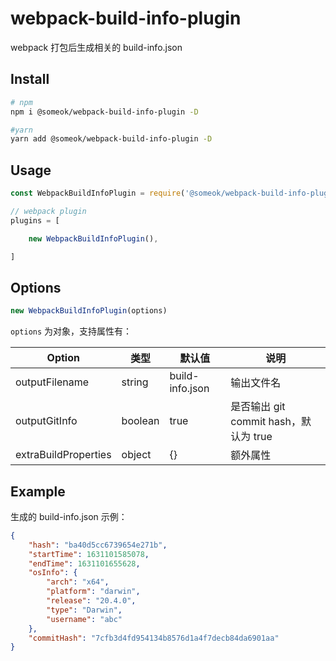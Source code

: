 # webpack-build-info-plugin

webpack 打包后生成相关的 build-info.json

## Install
```bash
# npm
npm i @someok/webpack-build-info-plugin -D

#yarn
yarn add @someok/webpack-build-info-plugin -D
```

## Usage
```javascript
const WebpackBuildInfoPlugin = require('@someok/webpack-build-info-plugin');

// webpack plugin
plugins = [

    new WebpackBuildInfoPlugin(),

]
```

## Options
```javascript
new WebpackBuildInfoPlugin(options)
```

`options` 为对象，支持属性有：

|Option                 |类型         |默认值            |说明                 |
|----                   |----        |----              |----                |
|outputFilename         |string      |build-info.json   |输出文件名    |  
|outputGitInfo          |boolean     |true              |是否输出 git commit hash，默认为 true |  
|extraBuildProperties   |object      |{}                |额外属性                             |  

## Example

生成的 build-info.json 示例：
```json
{
    "hash": "ba40d5cc6739654e271b",
    "startTime": 1631101585078,
    "endTime": 1631101655628,
    "osInfo": {
        "arch": "x64",
        "platform": "darwin",
        "release": "20.4.0",
        "type": "Darwin",
        "username": "abc"
    },
    "commitHash": "7cfb3d4fd954134b8576d1a4f7decb84da6901aa"
}
```
